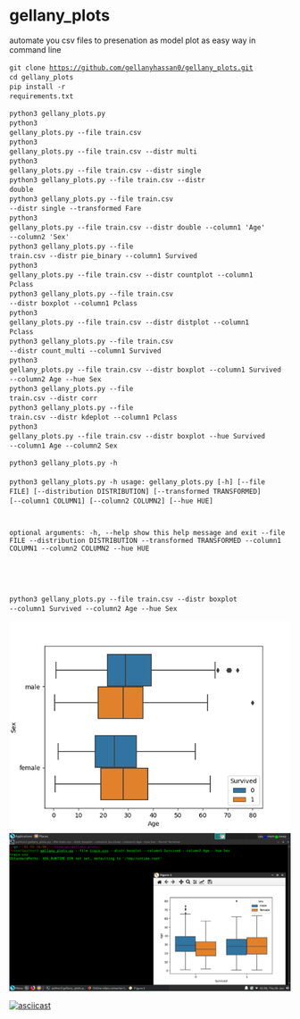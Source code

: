 # gellany_plots 
automate you csv files to presenation as model plot as easy way in command line <br>

<code>git clone https://github.com/gellanyhassan0/gellany_plots.git</code><br>
<code>cd gellany_plots</code><br>
<code>pip install -r requirements.txt</code><br>



<code>python3 gellany_plots.py </code><br>
<code>python3 gellany_plots.py --file train.csv </code><br>
<code>python3 gellany_plots.py --file train.csv --distr multi</code><br>
<code>python3 gellany_plots.py --file train.csv --distr single</code><br>
<code>python3 gellany_plots.py --file train.csv --distr double</code><br>
<code>python3 gellany_plots.py --file train.csv --distr single --transformed Fare</code><br>
<code>python3 gellany_plots.py --file train.csv --distr double --column1 'Age' --column2 'Sex'</code><br>
<code>python3 gellany_plots.py --file train.csv --distr pie_binary --column1 Survived</code><br>
<code>python3 gellany_plots.py --file train.csv --distr countplot --column1 Pclass</code><br>
<code>python3 gellany_plots.py --file train.csv --distr boxplot --column1 Pclass</code><br>
<code>python3 gellany_plots.py --file train.csv --distr distplot --column1 Pclass</code><br>
<code>python3 gellany_plots.py --file train.csv --distr count_multi --column1 Survived</code><br>
<code>python3 gellany_plots.py --file train.csv --distr boxplot --column1 Survived --column2 Age --hue Sex</code><br>
<code>python3 gellany_plots.py --file train.csv --distr corr</code><br>
<code>python3 gellany_plots.py --file train.csv --distr kdeplot --column1 Pclass</code><br>
<code>python3 gellany_plots.py --file train.csv --distr boxplot --hue Survived --column1 Age --column2 Sex</code><br>


<code>python3 gellany_plots.py -h</code><br>  
<code>python3 gellany_plots.py -h
usage: gellany_plots.py [-h] [--file FILE] [--distribution DISTRIBUTION] [--transformed TRANSFORMED] [--column1 COLUMN1]
                        [--column2 COLUMN2] [--hue HUE]

optional arguments:
  -h, --help            show this help message and exit
  --file FILE
  --distribution DISTRIBUTION
  --transformed TRANSFORMED
  --column1 COLUMN1
  --column2 COLUMN2
  --hue HUE

</code><br>

<code>python3 gellany_plots.py --file train.csv --distr boxplot --column1 Survived --column2 Age --hue Sex</code><br>

![alt text](https://github.com/gellanyhassan0/gellany_plots/blob/main/Figure_1.png?raw=true)
![alt text](https://github.com/gellanyhassan0/gellany_plots/blob/main/Screenshot_2022-06-16_01-56-24.png?raw=true)

 
[![asciicast](https://asciinema.org/a/502076.svg)](https://asciinema.org/a/502076)
